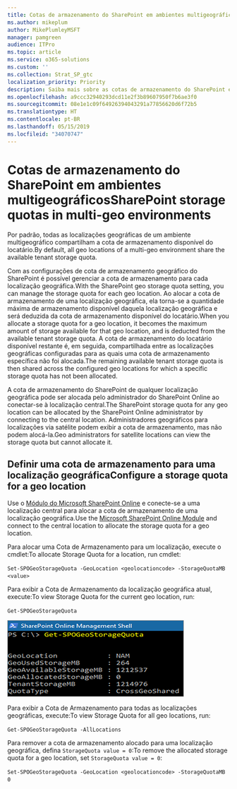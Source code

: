 ```yaml
---
title: Cotas de armazenamento do SharePoint em ambientes multigeográficos
ms.author: mikeplum
author: MikePlumleyMSFT
manager: pamgreen
audience: ITPro
ms.topic: article
ms.service: o365-solutions
ms.custom: ''
ms.collection: Strat_SP_gtc
localization_priority: Priority
description: Saiba mais sobre as cotas de armazenamento do SharePoint em ambientes multigeográficos.
ms.openlocfilehash: a9ccc32940293dcd11e2f3b89607950f7b6ae3f0
ms.sourcegitcommit: 08e1e1c09f64926394043291a77856620d6f72b5
ms.translationtype: HT
ms.contentlocale: pt-BR
ms.lasthandoff: 05/15/2019
ms.locfileid: "34070747"
---
```

# <a name="sharepoint-storage-quotas-in-multi-geo-environments"></a><span data-ttu-id="a78b6-103">Cotas de armazenamento do SharePoint em ambientes multigeográficos</span><span class="sxs-lookup"><span data-stu-id="a78b6-103">SharePoint storage quotas in multi-geo environments</span></span>

<span data-ttu-id="a78b6-104">Por padrão, todas as localizações geográficas de um ambiente multigeográfico compartilham a cota de armazenamento disponível do locatário.</span><span class="sxs-lookup"><span data-stu-id="a78b6-104">By default, all geo locations of a multi-geo environment share the available tenant storage quota.</span></span>

<span data-ttu-id="a78b6-105">Com as configurações de cota de armazenamento geográfico do SharePoint é possível gerenciar a cota de armazenamento para cada localização geográfica.</span><span class="sxs-lookup"><span data-stu-id="a78b6-105">With the SharePoint geo storage quota setting, you can manage the storage quota for each geo location.</span></span> <span data-ttu-id="a78b6-106">Ao alocar a cota de armazenamento de uma localização geográfica, ela torna-se a quantidade máxima de armazenamento disponível daquela localização geográfica e será deduzida da cota de armazenamento disponível do locatário.</span><span class="sxs-lookup"><span data-stu-id="a78b6-106">When you allocate a storage quota for a geo location, it becomes the maximum amount of storage available for that geo location, and is deducted from the available tenant storage quota.</span></span> <span data-ttu-id="a78b6-107">A cota de armazenamento do locatário disponível restante é, em seguida, compartilhada entre as localizações geográficas configuradas para as quais uma cota de armazenamento específica não foi alocada.</span><span class="sxs-lookup"><span data-stu-id="a78b6-107">The remaining available tenant storage quota is then shared across the configured geo locations for which a specific storage quota has not been allocated.</span></span>

<span data-ttu-id="a78b6-108">A cota de armazenamento do SharePoint de qualquer localização geográfica pode ser alocada pelo administrador do SharePoint Online ao conectar-se à localização central.</span><span class="sxs-lookup"><span data-stu-id="a78b6-108">The SharePoint storage quota for any geo location can be allocated by the SharePoint Online administrator by connecting to the central location.</span></span> <span data-ttu-id="a78b6-109">Administradores geográficos para localizações via satélite podem exibir a cota de armazenamento, mas não podem alocá-la.</span><span class="sxs-lookup"><span data-stu-id="a78b6-109">Geo administrators for satellite locations can view the storage quota but cannot allocate it.</span></span>

## <a name="configure-a-storage-quota-for-a-geo-location"></a><span data-ttu-id="a78b6-110">Definir uma cota de armazenamento para uma localização geográfica</span><span class="sxs-lookup"><span data-stu-id="a78b6-110">Configure a storage quota for a geo location</span></span>

<span data-ttu-id="a78b6-111">Use o [Módulo do Microsoft SharePoint Online](https://www.microsoft.com/en-us/download/details.aspx?id=35588 ) e conecte-se a uma localização central para alocar a cota de armazenamento de uma localização geográfica.</span><span class="sxs-lookup"><span data-stu-id="a78b6-111">Use the [Microsoft SharePoint Online Module](https://www.microsoft.com/en-us/download/details.aspx?id=35588 ) and connect to the central location to allocate the storage quota for a geo location.</span></span> 

<span data-ttu-id="a78b6-112">Para alocar uma Cota de Armazenamento para um localização, execute o cmdlet:</span><span class="sxs-lookup"><span data-stu-id="a78b6-112">To allocate Storage Quota for a location, run cmdlet:</span></span>

`Set-SPOGeoStorageQuota -GeoLocation <geolocationcode> -StorageQuotaMB <value>`

<span data-ttu-id="a78b6-113">Para exibir a Cota de Armazenamento da localização geográfica atual, execute:</span><span class="sxs-lookup"><span data-stu-id="a78b6-113">To view Storage Quota for the current geo location, run:</span></span>

`Get-SPOGeoStorageQuota`

![Captura de tela da janela do PowerShell mostrando o cmdlet Get SPOGeoStorageQuota](media/multi-geo-storage-quota.png)

<span data-ttu-id="a78b6-115">Para exibir a Cota de Armazenamento para todas as localizações geográficas, execute:</span><span class="sxs-lookup"><span data-stu-id="a78b6-115">To view Storage Quota for all geo locations, run:</span></span>

`Get-SPOGeoStorageQuota -AllLocations`

<span data-ttu-id="a78b6-116">Para remover a cota de armazenamento alocado para uma localização geográfica, defina `StorageQuota value = 0`:</span><span class="sxs-lookup"><span data-stu-id="a78b6-116">To remove the allocated storage quota for a geo location, set `StorageQuota value = 0`:</span></span>

`Set-SPOGeoStorageQuota -GeoLocation <geolocationcode> -StorageQuotaMB 0`
